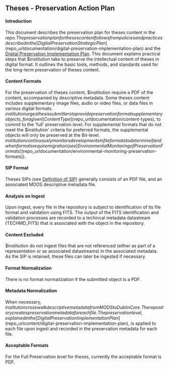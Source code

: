 ## Theses - Preservation Action Plan

#### Introduction

This document describes the preservation plan for theses content in the $repo. The preservation plan for theses content follows from policies and practices described in the [Digital Preservation Strategic Plan]($repo_urldocumentation/digital-preservation-implementation-plan) and the [Digital Preservation Implementation Plan]($repo_urldocumentation/digital-preservation-implementation-plan). This document explains practical steps that $institution take to preserve the intellectual content of theses in digital format. It outlines the basic tools, methods, and standards used for the long-term preservation of theses content.

#### Content Formats

For the preservation of theses content, $institution require a PDF of the content, accompanied by descriptive metadata. Some theses content includes supplementary image files, audio or video files, or data files in various digital formats. $institution urges thesis submitters to provide preservation format supplementary objects, for a given [Content Type]($repo_urldocumentation/content-types), to commit to the 'full' preservation level. For supplemental formats that do not meet the $institution' criteria for preferred formats, the supplemental objects will only be preserved at the Bit-level. $institution continuously monitors developments in file formats to determine if and when formats require migration (see [Environmental Monitoring of Preservation Formats]($repo_urldocumentation/environmental-monitoring-preservation-formats)).

#### SIP Format

Theses SIPs (see [Definition of SIP]($repo_urlcontent/definition-sip)) generally consists of an PDF file, and an associated MODS descriptive metadata file.

#### Analysis on Ingest

Upon ingest, every file in the repository is subject to identification of its file format and validation using FITS. The output of the FITS identification and validation processes are recorded to a techincal metadata datastream (TECHMD_FITS) that is associated with the object in the repository.

#### Content Excluded

$institution do not ingest files that are not referenced (either as part of a representation or as associated datastreams) in the associated metadata. As the SIP is retained, these files can later be ingested if necessary.

#### Format Normalization

There is no format normailziation if the submitted object is a PDF.

#### Metadata Normalization

When necessary, $institution crosswalk descriptive metadata from MODS to Dublin Core. The repository creates preservation metadata for each file. The preservation level, explained in the [Digital Preservation Implementation Plan]($repo_urlcontent/digital-preservation-implementation-plan), is applied to each file upon ingest and recorded in the preservation metadata for each file.

#### Acceptable Formats

For the Full Preservation level for theses, currently the acceptable format is PDF.

